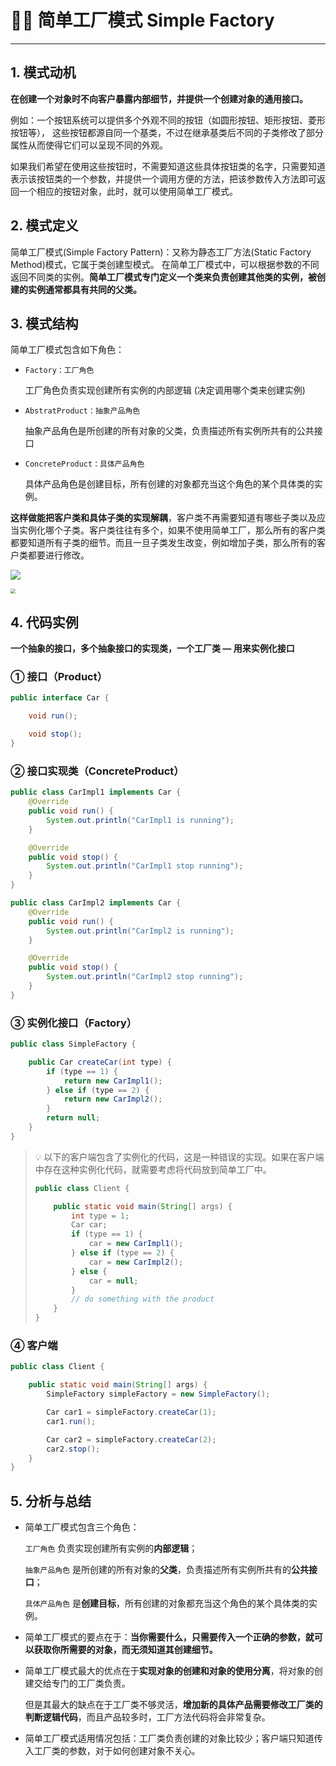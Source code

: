 # 💆‍♀️ 简单工厂模式 Simple Factory
---

## 1. 模式动机

**在创建一个对象时不向客户暴露内部细节，并提供一个创建对象的通用接口。**

例如：一个按钮系统可以提供多个外观不同的按钮（如圆形按钮、矩形按钮、菱形按钮等）， 这些按钮都源自同一个基类，不过在继承基类后不同的子类修改了部分属性从而使得它们可以呈现不同的外观。

如果我们希望在使用这些按钮时，不需要知道这些具体按钮类的名字，只需要知道表示该按钮类的一个参数，并提供一个调用方便的方法，把该参数传入方法即可返回一个相应的按钮对象，此时，就可以使用简单工厂模式。

## 2. 模式定义
简单工厂模式(Simple Factory Pattern)：又称为静态工厂方法(Static Factory Method)模式，它属于类创建型模式。
在简单工厂模式中，可以根据参数的不同返回不同类的实例。**简单工厂模式专门定义一个类来负责创建其他类的实例，被创建的实例通常都具有共同的父类。**

## 3. 模式结构
简单工厂模式包含如下角色：

- `Factory：工厂角色`
	
	工厂角色负责实现创建所有实例的内部逻辑 (决定调用哪个类来创建实例)
	
- `AbstratProduct：抽象产品角色`
	
	抽象产品角色是所创建的所有对象的父类，负责描述所有实例所共有的公共接口
	
- `ConcreteProduct：具体产品角色`
	
	具体产品角色是创建目标，所有创建的对象都充当这个角色的某个具体类的实例。

**这样做能把客户类和具体子类的实现解耦**，客户类不再需要知道有哪些子类以及应当实例化哪个子类。客户类往往有多个，如果不使用简单工厂，那么所有的客户类都要知道所有子类的细节。而且一旦子类发生改变，例如增加子类，那么所有的客户类都要进行修改。

![](https://cs-wiki.oss-cn-shanghai.aliyuncs.com/img/20201223214553.png)

<img src="https://cs-wiki.oss-cn-shanghai.aliyuncs.com/img/20201223222656.png" style="zoom:50%;" />

## 4. 代码实例

**一个抽象的接口，多个抽象接口的实现类，一个工厂类 — 用来实例化接口**

### ① 接口（Product）

```java
public interface Car {

    void run();

    void stop();
}
```

### ② 接口实现类（ConcreteProduct）

```java
public class CarImpl1 implements Car {
    @Override
    public void run() {
        System.out.println("CarImpl1 is running");
    }

    @Override
    public void stop() {
        System.out.println("CarImpl1 stop running");
    }
}
```

```java
public class CarImpl2 implements Car {
    @Override
    public void run() {
        System.out.println("CarImpl2 is running");
    }

    @Override
    public void stop() {
        System.out.println("CarImpl2 stop running");
    }
}
```

### ③ 实例化接口（Factory）

```java
public class SimpleFactory {

    public Car createCar(int type) {
        if (type == 1) {
            return new CarImpl1();
        } else if (type == 2) {
            return new CarImpl2();
        }
        return null;
    }
}
```

> 💡 以下的客户端包含了实例化的代码，这是一种错误的实现。如果在客户端中存在这种实例化代码，就需要考虑将代码放到简单工厂中。
>
> ```java
> public class Client {
> 
>     public static void main(String[] args) {
>         int type = 1;
>         Car car;
>         if (type == 1) {
>             car = new CarImpl1();
>         } else if (type == 2) {
>             car = new CarImpl2();
>         } else {
>             car = null;
>         }
>         // do something with the product
>     }
> }
> ```

### ④ 客户端

```java
public class Client {

    public static void main(String[] args) {
        SimpleFactory simpleFactory = new SimpleFactory();

        Car car1 = simpleFactory.createCar(1);
        car1.run();

        Car car2 = simpleFactory.createCar(2);
        car2.stop();
    }
}
```

## 5. 分析与总结

- 简单工厂模式包含三个角色：
	
	`工厂角色` 负责实现创建所有实例的**内部逻辑**；
	
	`抽象产品角色` 是所创建的所有对象的**父类**，负责描述所有实例所共有的**公共接口**；
	
	`具体产品角色` 是**创建目标**，所有创建的对象都充当这个角色的某个具体类的实例。

- 简单工厂模式的要点在于：**当你需要什么，只需要传入一个正确的参数，就可以获取你所需要的对象，而无须知道其创建细节。**

- 简单工厂模式最大的优点在于**实现对象的创建和对象的使用分离**，将对象的创建交给专门的工厂类负责。
	
	但是其最大的缺点在于工厂类不够灵活，**增加新的具体产品需要修改工厂类的判断逻辑代码**，而且产品较多时，工厂方法代码将会非常复杂。

- 简单工厂模式适用情况包括：工厂类负责创建的对象比较少；客户端只知道传入工厂类的参数，对于如何创建对象不关心。